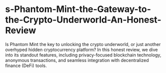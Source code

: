# s-Phantom-Mint-the-Gateway-to-the-Crypto-Underworld-An-Honest-Review
Is Phantom Mint the key to unlocking the crypto underworld, or just another overhyped hidden cryptocurrency platform? In this honest review, we dive into its standout features, including privacy-focused blockchain technology, anonymous transactions, and seamless integration with decentralized finance (DeFi) tools.
